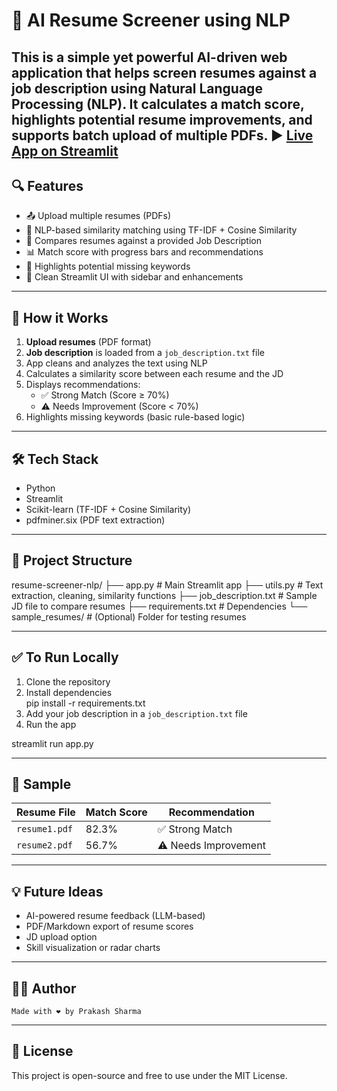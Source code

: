 # 📄 AI Resume Screener using NLP

This is a simple yet powerful AI-driven web application that helps screen resumes against a job description using Natural Language Processing (NLP). It calculates a match score, highlights potential resume improvements, and supports batch upload of multiple PDFs.
▶️ **[Live App on Streamlit](https://resume-screener-nlp-ljsgckfxeberaybxpbg2a8.streamlit.app/)**
---

## 🔍 Features

- 📤 Upload multiple resumes (PDFs)
- 🧠 NLP-based similarity matching using TF-IDF + Cosine Similarity
- 📌 Compares resumes against a provided Job Description
- 📊 Match score with progress bars and recommendations
- 🔎 Highlights potential missing keywords
- 🎨 Clean Streamlit UI with sidebar and enhancements

---

## 🚀 How it Works

1. **Upload resumes** (PDF format)
2. **Job description** is loaded from a `job_description.txt` file
3. App cleans and analyzes the text using NLP
4. Calculates a similarity score between each resume and the JD
5. Displays recommendations:
   - ✅ Strong Match (Score ≥ 70%)
   - ⚠️ Needs Improvement (Score < 70%)
6. Highlights missing keywords (basic rule-based logic)

---

## 🛠️ Tech Stack

- Python
- Streamlit
- Scikit-learn (TF-IDF + Cosine Similarity)
- pdfminer.six (PDF text extraction)

---

## 📁 Project Structure

resume-screener-nlp/ ├── app.py # Main Streamlit app ├── utils.py # Text extraction, cleaning, similarity functions ├── job_description.txt # Sample JD file to compare resumes ├── requirements.txt # Dependencies └── sample_resumes/ # (Optional) Folder for testing resumes

---

## ✅ To Run Locally

1. Clone the repository  
2. Install dependencies  
    pip install -r requirements.txt
3. Add your job description in a `job_description.txt` file  
4. Run the app  

streamlit run app.py

---

## 📌 Sample

| Resume File       | Match Score | Recommendation       |
|-------------------|-------------|----------------------|
| `resume1.pdf`     | 82.3%       | ✅ Strong Match       |
| `resume2.pdf`     | 56.7%       | ⚠️ Needs Improvement |

---

## 💡 Future Ideas

- AI-powered resume feedback (LLM-based)
- PDF/Markdown export of resume scores
- JD upload option
- Skill visualization or radar charts

---

## 🧑‍💻 Author

    Made with ❤️ by Prakash Sharma 

---

## 📜 License

This project is open-source and free to use under the MIT License.
